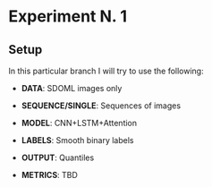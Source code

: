 # Experiment N. 1

## Setup

In this particular branch I will try to use the following:

- **DATA**: SDOML images only

- **SEQUENCE/SINGLE**: Sequences of images

- **MODEL**: CNN+LSTM+Attention

- **LABELS**: Smooth binary labels

- **OUTPUT**: Quantiles

- **METRICS**: TBD
